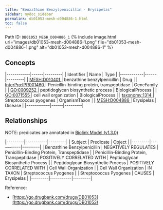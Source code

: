 ```yaml
---
title: "Benzathine Benzylpenicillin - Erysipelas"
sidebar: mydoc_sidebar
permalink: db01053-mesh-d004886-1.html
toc: false 
---
```



Path ID: `DB01053_MESH_D004886_1`
{% include image.html url="images/db01053-mesh-d004886-1.png" file="db01053-mesh-d004886-1.png" alt="db01053-mesh-d004886-1" %}

## Concepts

|------------|------|---------|
| Identifier | Name | Type    |
|------------|------|---------|
| <a href="https://identifiers.org/MESH:D010401">MESH:D010401 </a> | benzathine benzylpenicillin | Drug |
| <a href="https://identifiers.org/InterPro:IPR001460">InterPro:IPR001460 </a> | Penicillin-binding protein, transpeptidase | GeneFamily |
| <a href="https://identifiers.org/GO:0009252">GO:0009252 </a> | peptidoglycan biosynthetic process | BiologicalProcess |
| <a href="https://identifiers.org/GO:0071555">GO:0071555 </a> | cell wall organization | BiologicalProcess |
| <a href="https://identifiers.org/taxonomy:1314">taxonomy:1314 </a> | Streptococcus pyogenes | OrganismTaxon |
| <a href="https://identifiers.org/MESH:D004886">MESH:D004886 </a> | Erysipelas | Disease |
|------------|------|---------|

## Relationships


NOTE: predicates are annotated in <a href="https://github.com/biolink/biolink-model/releases/tag/v1.3.0">Biolink Model (v1.3.0)</a>

|---------|-----------|---------|
| Subject | Predicate | Object  |
|---------|-----------|---------|
| Benzathine Benzylpenicillin | NEGATIVELY REGULATES | Penicillin-Binding Protein, Transpeptidase |
| Penicillin-Binding Protein, Transpeptidase | POSITIVELY CORRELATED WITH | Peptidoglycan Biosynthetic Process |
| Peptidoglycan Biosynthetic Process | POSITIVELY CORRELATED WITH | Cell Wall Organization |
| Cell Wall Organization | IN TAXON | Streptococcus Pyogenes |
| Streptococcus Pyogenes | CAUSES | Erysipelas |
|---------|-----------|---------|

Reference: 
  - [https://go.drugbank.com/drugs/DB01053](https://go.drugbank.com/drugs/DB01053)
